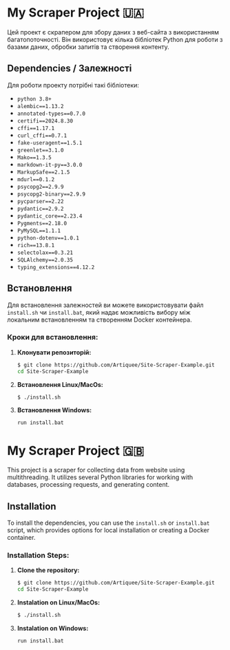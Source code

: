 # My Scraper Project 🇺🇦

Цей проект є скрапером для збору даних з веб-сайта з використанням багатопоточності. Він використовує кілька бібліотек Python для роботи з базами даних, обробки запитів та створення контенту.

## Dependencies / Залежності

Для роботи проекту потрібні такі бібліотеки:
- `python 3.8+`
- `alembic==1.13.2`
- `annotated-types==0.7.0`
- `certifi==2024.8.30`
- `cffi==1.17.1`
- `curl_cffi==0.7.1`
- `fake-useragent==1.5.1`
- `greenlet==3.1.0`
- `Mako==1.3.5`
- `markdown-it-py==3.0.0`
- `MarkupSafe==2.1.5`
- `mdurl==0.1.2`
- `psycopg2==2.9.9`
- `psycopg2-binary==2.9.9`
- `pycparser==2.22`
- `pydantic==2.9.2`
- `pydantic_core==2.23.4`
- `Pygments==2.18.0`
- `PyMySQL==1.1.1`
- `python-dotenv==1.0.1`
- `rich==13.8.1`
- `selectolax==0.3.21`
- `SQLAlchemy==2.0.35`
- `typing_extensions==4.12.2`

## Встановлення

Для встановлення залежностей ви можете використовувати файл `install.sh` чи `install.bat`, який надає можливість вибору між локальним встановленням та створенням Docker контейнера.

### Кроки для встановлення:

1. **Клонувати репозиторій:**
   ```bash
   $ git clone https://github.com/Artiquee/Site-Scraper-Example.git
   cd Site-Scraper-Example
2. **Встановлення Linux/MacOs:**
   ```bash
   $ ./install.sh
3. **Встановлення Windows:**
   ```bash
   run install.bat

# My Scraper Project 🇬🇧

This project is a scraper for collecting data from website using multithreading. It utilizes several Python libraries for working with databases, processing requests, and generating content.

## Installation

To install the dependencies, you can use the `install.sh` or `install.bat` script, which provides options for local installation or creating a Docker container.

### Installation Steps:

1. **Clone the repository:**
   ```bash
   $ git clone https://github.com/Artiquee/Site-Scraper-Example.git
   cd Site-Scraper-Example
2. **Instalation on Linux/MacOs:**
   ```bash
   $ ./install.sh
3. **Instalation on Windows:**
   ```bash
   run install.bat
